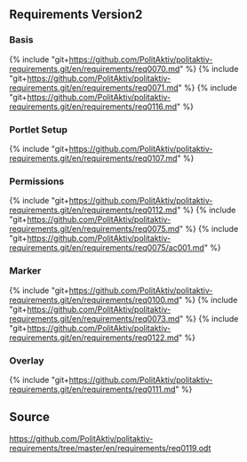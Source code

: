 ## Requirements Version2

### Basis
{% include "git+https://github.com/PolitAktiv/politaktiv-requirements.git/en/requirements/req0070.md" %}
{% include "git+https://github.com/PolitAktiv/politaktiv-requirements.git/en/requirements/req0071.md" %}
{% include "git+https://github.com/PolitAktiv/politaktiv-requirements.git/en/requirements/req0116.md" %}

### Portlet Setup
{% include "git+https://github.com/PolitAktiv/politaktiv-requirements.git/en/requirements/req0107.md" %}

### Permissions
{% include "git+https://github.com/PolitAktiv/politaktiv-requirements.git/en/requirements/req0112.md" %}
{% include "git+https://github.com/PolitAktiv/politaktiv-requirements.git/en/requirements/req0075.md" %} 
{% include "git+https://github.com/PolitAktiv/politaktiv-requirements.git/en/requirements/req0075/ac001.md" %}

### Marker
{% include "git+https://github.com/PolitAktiv/politaktiv-requirements.git/en/requirements/req0100.md" %}
{% include "git+https://github.com/PolitAktiv/politaktiv-requirements.git/en/requirements/req0073.md" %}
{% include "git+https://github.com/PolitAktiv/politaktiv-requirements.git/en/requirements/req0122.md" %}

### Overlay
{% include "git+https://github.com/PolitAktiv/politaktiv-requirements.git/en/requirements/req0111.md" %}

## Source
https://github.com/PolitAktiv/politaktiv-requirements/tree/master/en/requirements/req0119.odt
